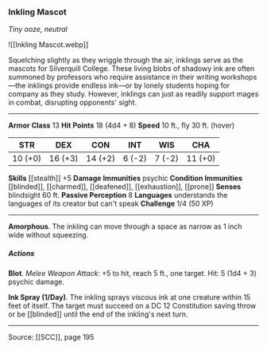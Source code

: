 ### Inkling Mascot
_Tiny ooze, neutral_

![[Inkling Mascot.webp]]

Squelching slightly as they wriggle through the air, inklings serve as the mascots for Silverquill College. These living blobs of shadowy ink are often summoned by professors who require assistance in their writing workshops—the inklings provide endless ink—or by lonely students hoping for company as they study. However, inklings can just as readily support mages in combat, disrupting opponents' sight.




---

**Armor Class** 13
**Hit Points** 18 (4d4 + 8)
**Speed** 10 ft., fly 30 ft. (hover)

| STR     | DEX     | CON     | INT     | WIS     | CHA     |
|---------|---------|---------|---------|---------|---------|
| 10 (+0) | 16 (+3) | 14 (+2) | 6 (-2) | 7 (-2) | 11 (+0) |

**Skills** [[stealth]] +5
**Damage Immunities** psychic
**Condition Immunities** [[blinded]], [[charmed]], [[deafened]], [[exhaustion]], [[prone]]
**Senses** blindsight 60 ft.
**Passive Perception** 8
**Languages** understands the languages of its creator but can't speak
**Challenge** 1/4 (50 XP)

---

**Amorphous**. The inkling can move through a space as narrow as 1 inch wide without squeezing.

##### Actions
**Blot**. _Melee Weapon Attack:_ +5 to hit, reach 5 ft., one target. Hit: 5 (1d4 + 3) psychic damage.

**Ink Spray (1/Day)**. The inkling sprays viscous ink at one creature within 15 feet of itself. The target must succeed on a DC 12 Constitution saving throw or be [[blinded]] until the end of the inkling's next turn.


---

Source: [[SCC]], page 195